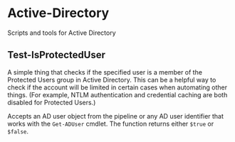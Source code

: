 # Active-Directory
Scripts and tools for Active Directory

## Test-IsProtectedUser

A simple thing that checks if the specified user is a member of the Protected Users group in Active Directory. This can be a helpful way to check if the account will be limited in certain cases when automating other things. (For example, NTLM authentication and credential caching are both disabled for Protected Users.)

Accepts an AD user object from the pipeline or any AD user identifier that works with the `Get-ADUser` cmdlet. The function returns either `$true` or `$false`.
